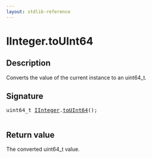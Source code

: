 ```yaml
---
layout: stdlib-reference
---
```


# IInteger\.toUInt64

## Description

Converts the value of the current instance to an <span class='code'>uint64_t</span>.



## Signature 

<pre>
uint64_t <a href="index.html" class="code_type">IInteger</a>.<a href="touint64-23.html">toUInt64</a>();

</pre>

## Return value
The converted <span class='code'>uint64_t</span> value.


